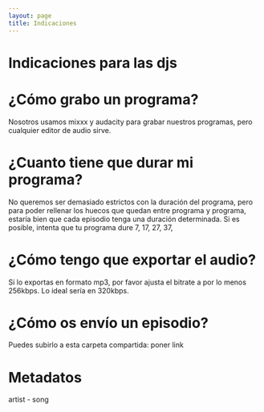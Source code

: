 ```yaml
---
layout: page
title: Indicaciones
---
```

# Indicaciones para las djs

# ¿Cómo grabo un programa?
Nosotros usamos mixxx y audacity para grabar nuestros programas, pero cualquier editor de audio sirve.

# ¿Cuanto tiene que durar mi programa?
No queremos ser demasiado estrictos con la duración del programa, pero para poder rellenar los huecos que quedan entre programa y programa, estaría bien que cada episodio tenga una duración determinada. Si es posible, intenta que tu programa dure 7, 17, 27, 37, 

# ¿Cómo tengo que exportar el audio?
Si lo exportas en formato mp3, por favor ajusta el bitrate a por lo menos 256kbps. Lo ideal sería en 320kbps.

# ¿Cómo os envío un episodio?
Puedes subirlo a esta carpeta compartida: poner link

# Metadatos
artist - song
